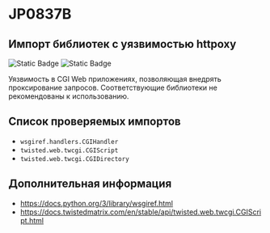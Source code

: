 # JP0837B
## Импорт библиотек с уязвимостью httpoxy

![Static Badge](https://img.shields.io/badge/%D0%A1%D1%82%D0%B5%D0%BF%D0%B5%D0%BD%D1%8C%20%D0%BA%D1%80%D0%B8%D1%82%D0%B8%D1%87%D0%BD%D0%BE%D1%81%D1%82%D0%B8-%D0%92%D1%8B%D1%81%D0%BE%D0%BA%D0%B0%D1%8F-crimson?style=for-the-badge)
![Static Badge](https://img.shields.io/badge/%D0%94%D0%BE%D1%81%D1%82%D0%BE%D0%B2%D0%B5%D1%80%D0%BD%D0%BE%D1%81%D1%82%D1%8C%20%D0%BE%D0%BF%D1%80%D0%B5%D0%B4%D0%B5%D0%BB%D0%B5%D0%BD%D0%B8%D1%8F-%D0%B2%D1%8B%D1%81%D0%BE%D0%BA%D0%B0%D1%8F-crimson?style=for-the-badge)

Уязвимость в CGI Web приложениях, позволяющая внедрять проксирование запросов. Соответствующие библиотеки не рекомендованы к использованию.

## Список проверяемых импортов

* `wsgiref.handlers.CGIHandler`
* `twisted.web.twcgi.CGIScript`
* `twisted.web.twcgi.CGIDirectory`

## Дополнительная информация

* <https://docs.python.org/3/library/wsgiref.html>
* <https://docs.twistedmatrix.com/en/stable/api/twisted.web.twcgi.CGIScript.html>
